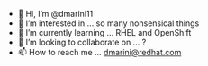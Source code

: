 - 👋 Hi, I’m @dmarini11
- 👀 I’m interested in ... so many nonsensical things
- 🌱 I’m currently learning ... RHEL and OpenShift
- 💞️ I’m looking to collaborate on ... ?
- 📫 How to reach me ... dmarini@redhat.com

<!---
dmarini11/dmarini11 is a ✨ special ✨ repository because its `README.md` (this file) appears on your GitHub profile.
You can click the Preview link to take a look at your changes.
--->
